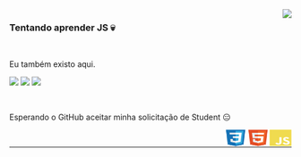 <img align='right' src="https://github-readme-stats.vercel.app/api?username=isaacsaless&show_icons=true&theme=ayu-mirage&include_all_commits=true&count_private=true">


### Tentando aprender JS 💀
<br />
  
Eu também existo aqui.

<p>
  
<a href="https://www.instagram.com/isaac__sales" target="_blank"><img src="https://img.shields.io/badge/-Instagram-%23E4405F?style=for-the-badge&logo=instagram&logoColor=white" target="_blank"></a>
<a href="https://steamcommunity.com/id/lowzio" target="_blank"><img src="https://img.shields.io/badge/Steam-000000?style=for-the-badge&logo=steam&logoColor=white" target="_blank"></a>
<a href="https://open.spotify.com/user/l348aclndiyf1zn01hfgk4e0y" target="_blank"><img src="https://img.shields.io/badge/Spotify-1ED760?style=for-the-badge&logo=spotify&logoColor=white" target="_blank"></a>

<br/>

Esperando o GitHub aceitar minha solicitação de Student 😑

<div style="display: inline_block">
  <img align="right" alt="Js" height="30" width="40" src="https://raw.githubusercontent.com/devicons/devicon/master/icons/javascript/javascript-plain.svg">
  <img align="right" alt="HTML" height="30" width="40" src="https://raw.githubusercontent.com/devicons/devicon/master/icons/html5/html5-original.svg">
  <img align="right" alt="CSS" height="30" width="40" src="https://raw.githubusercontent.com/devicons/devicon/master/icons/css3/css3-original.svg">

</p>
<br />
<hr>
